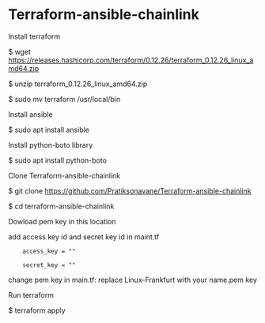# Terraform-ansible-chainlink

Install terraform

$ wget https://releases.hashicorp.com/terraform/0.12.26/terraform_0.12.26_linux_amd64.zip

$ unzip terraform_0.12.26_linux_amd64.zip

$ sudo mv terraform /usr/local/bin

Install ansible

$ sudo apt install ansible

Install python-boto library

$ sudo apt install python-boto

Clone Terraform-ansible-chainlink

$ git clone https://github.com/Pratiksonavane/Terraform-ansible-chainlink

$ cd terraform-ansible-chainlink

Dowload pem key in this location

add access key id and secret key id in maint.tf 

        access_key = ""
        
        secret_key = ""
        
change pem key in main.tf: replace Linux-Frankfurt with your name.pem key

Run terraform 

$ terraform apply







